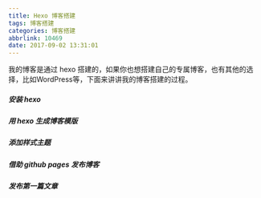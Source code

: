 ```yaml
---
title: Hexo 博客搭建
tags: 博客搭建
categories: 博客搭建
abbrlink: 10469
date: 2017-09-02 13:31:01
---
```


我的博客是通过 hexo 搭建的，如果你也想搭建自己的专属博客，也有其他的选择，比如WordPress等，下面来讲讲我的博客搭建的过程。

##### 安装 hexo


##### 用 hexo 生成博客模版

##### 添加样式主题

##### 借助 github pages 发布博客

##### 发布第一篇文章

